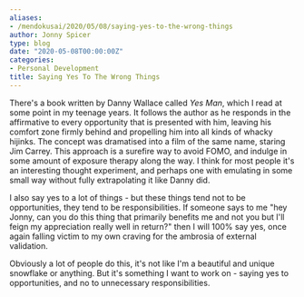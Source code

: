 ```yaml
---
aliases:
- /mendokusai/2020/05/08/saying-yes-to-the-wrong-things
author: Jonny Spicer
type: blog
date: "2020-05-08T00:00:00Z"
categories:
- Personal Development
title: Saying Yes To The Wrong Things
---
```

There's a book written by Danny Wallace called *Yes Man*, which I read at some point in my teenage years. It follows the author as he responds in the affirmative
to every opportunity that is presented with him, leaving his comfort zone firmly behind and propelling him into all kinds of whacky hijinks. The concept was dramatised
into a film of the same name, staring Jim Carrey. This approach is a surefire way to avoid FOMO, and indulge in some amount of exposure therapy along the way. I think
for most people it's an interesting thought experiment, and perhaps one with emulating in some small way without fully extrapolating it like Danny did.

I also say yes to a lot of things - but these things tend not to be opportunities, they tend to be responsibilities. If someone says to me "hey Jonny, can you do this
thing that primarily benefits me and not you but I'll feign my appreciation really well in return?" then I will 100% say yes, once again falling victim to my own
craving for the ambrosia of external validation.

Obviously a lot of people do this, it's not like I'm a beautiful and unique snowflake or anything. But it's something I want to work on - saying yes to opportunities, and
no to unnecessary responsibilities.
